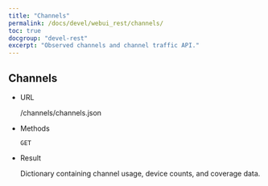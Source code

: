 ```yaml
---
title: "Channels"
permalink: /docs/devel/webui_rest/channels/
toc: true
docgroup: "devel-rest"
excerpt: "Observed channels and channel traffic API."
---
```


## Channels

* URL

    /channels/channels.json

* Methods

    `GET` 

* Result

    Dictionary containing channel usage, device counts, and coverage data.

